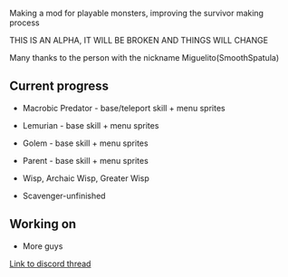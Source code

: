 Making a mod for playable monsters, improving the survivor making process

THIS IS AN ALPHA, IT WILL BE BROKEN AND THINGS WILL CHANGE

Many thanks to the person with the nickname Miguelito(SmoothSpatula)

## Current progress

* Macrobic Predator - base/teleport skill + menu sprites

* Lemurian - base skill + menu sprites

* Golem - base skill + menu sprites

* Parent - base skill + menu sprites

* Wisp, Archaic Wisp, Greater Wisp

* Scavenger-unfinished

## Working on

* More guys

[Link to discord thread](https://discord.com/channels/1171745917272084550/1260987114376527962)
